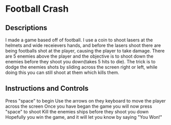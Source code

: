 # Football Crash


## Descriptions
I made a game based off of football.  I use a coin to shoot lasers at the helmets and wide receievers hands, and before the lasers shoot there are being footballs shot at the player, causing the player to take damage.  There are 5 enemies above the player and the objective is to shoot down the enemies before they shoot you down(takes 5 hits to die). The trick is to dodge the enemies shots by sliding across the screen right or left, while doing this you can still shoot at them which kills them.




## Instructions and Controls
Press "space" to begin
Use the arrows on they keyboard to move the player across the screen
Once you have began the game you will now press "space" to shoot
Kill the enemies ships before they shoot you down
Hopefully you win the game, and it will let you know by saying "You Won!"




